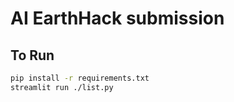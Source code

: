 # AI EarthHack submission

## To Run

```bash
pip install -r requirements.txt
streamlit run ./list.py
```